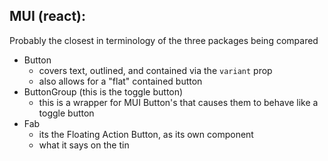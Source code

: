 ## MUI (react):

Probably the closest in terminology of the three packages being compared

- Button
  - covers text, outlined, and contained via the `variant` prop
  - also allows for a "flat" contained button
- ButtonGroup (this is the toggle button)
  - this is a wrapper for MUI Button's that causes them to behave like a toggle button
- Fab
  - its the Floating Action Button, as its own component
  - what it says on the tin
